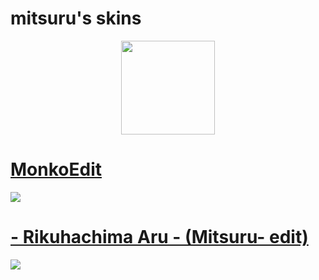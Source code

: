 # mitsuru's skins
<p align="center">
<a href="https://osu.ppy.sh/users/8004635">
  <img src="https://a.ppy.sh/8004635"  
       width="150"
       height="150"></a>

  # [MonkoEdit](https://drive.google.com/file/d/17Sl9-ihwwtZDMnABWOG4Ufw8v-4aa6Bj/view?usp=sharing)
[![](https://skimg.osuck.net/ab358180380acd6b11f7def15b844b20.webp)](https://drive.google.com/file/d/17Sl9-ihwwtZDMnABWOG4Ufw8v-4aa6Bj/view?usp=sharing)
  
  # [- Rikuhachima Aru - (Mitsuru- edit)](https://drive.google.com/file/d/1ODsaR6yizC3l5E1ZjcD6LDQqKd2xl0Eg/view)
[![](https://cdn.discordapp.com/attachments/689426989345669144/1097914720528375939/screenshot6719.png)](https://drive.google.com/file/d/1ODsaR6yizC3l5E1ZjcD6LDQqKd2xl0Eg/view)  
